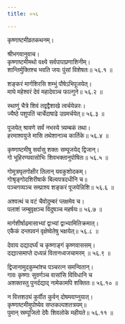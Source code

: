 ```yaml
---
title: ०५६

---
```

कृष्णाष्टमीव्रतकथनम्।  
  
श्रीभगवानुवाच।  
कृष्णाष्टमीमथो वक्ष्ये सर्वपापाप्रणाशिनीम्।  
शान्तिर्मुक्तिश्च भवति जयः पुंसां विशेषतः॥ ५६.१ ॥  
  
शङ्करं मार्गशिरसि शम्भुं पौषेऽभिपूजयेत्।  
माघे महेश्वरं देवं महादेवञ्च फाल्गुने॥ ५६.२ ॥  
  
स्थाणुं चैत्रे शिवं तद्वद्वैशाखे त्वर्चयेन्नरः।  
ज्यैष्ठे पशुपतिं चार्चेदाषाढे उग्रमर्चयेत्॥ ५६.३ ॥  
  
पूजयेत् श्रावणे सर्वं नभस्ये त्र्यम्बकं तथा।  
हरमाश्वयुजे मासि तथेशानञ्च कार्तिके॥ ५६.४ ॥  
  
कृष्णाष्टमीषु सर्वासु शक्तः सम्पूजयेद्‌ द्विजान्।  
गो भूहिरण्यवासोभिः शिवभक्तानुपोषितः॥ ५६.५ ॥  
  
गोमूत्रघृतगोक्षीर तिलान् यवकुशोदकम्।  
गोश्रृङ्गोदशिरीषार्क बिल्वपत्रदधीनि च॥  
पञ्चगव्यञ्च सम्प्राश्य शङ्करं पूजयेन्निशि॥ ५६.६ ॥  
  
अश्वत्थं च वटं चैवोदुम्बरं प्लक्षमेव च।  
पलाशं जम्बुवृक्षञ्च विदुषञ्च महर्षयः॥ ५६.७ ॥  
  
मार्गशीर्षाढमासाभ्यां द्वाभ्यां द्वाभ्यामितिक्रमात्।  
एकैकं दन्तपवनं वृक्षेष्वेतेषु भक्षयेत्॥ ५६.८ ॥  
  
देवाय दद्यादर्घ्यं च कृष्णाङ्गं कृष्णवाससम्।  
दद्यात्समाप्ते दध्यन्नं वितानध्वजचामरम् ॥ ५६.९ ॥  
  
द्विजानामुदकुम्भांश्च पञ्चरत्न समन्वितान्।  
गावः कृष्णाः सुवर्णञ्च वासांसि विविधानि च  
अशक्तस्तु पुनर्दद्याद् नामेकामपि शक्तितः॥ ५६.१० ॥  
  
न वित्तशठ्यं कुर्वीत कुर्वन्‌ दोषमवाप्नुयात्।  
कृष्णाष्टमीमुपोष्येव सप्तकल्पशतत्रयम्॥  
पुमान् स्रम्पूजितो देवैः शिवलोके महीयते॥ ५६.११ ॥